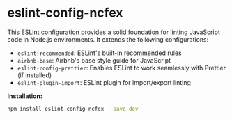 # eslint-config-ncfex

This ESLint configuration provides a solid foundation for linting JavaScript code in Node.js environments. It extends the following configurations:

- `eslint:recommended`: ESLint's built-in recommended rules
- `airbnb-base`: Airbnb's base style guide for JavaScript
- `eslint-config-prettier`: Enables ESLint to work seamlessly with Prettier (if installed)
- `eslint-plugin-import`: ESLint plugin for import/export linting

**Installation:**

```bash
npm install eslint-config-ncfex --save-dev
```
